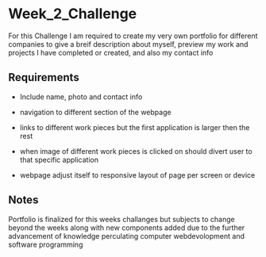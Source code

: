 # Week_2_Challenge

For this Challenge I am required to create my very own portfolio for different companies to give a breif description about myself, preview my work and projects I have completed or created, and also my contact info

## Requirements

  * Include name, photo and contact info
  
  * navigation to different section of the webpage
  
  * links to different work pieces but the first application is larger then the rest
  
  * when image of different work pieces is clicked on should divert user to that specific application
  
  * webpage adjust itself to responsive layout of page per screen or device
  
  ## Notes
  
  Portfolio is finalized for this weeks challanges but subjects to change beyond the weeks along with new components added due to the further advancement of knowledge perculating computer webdevolopment and software programming
  
